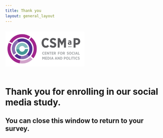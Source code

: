 ```yaml
---
title: Thank you
layout: general_layout
---
```

<div><a class="site-title" rel="author"><img src="images/csmap_logo_sq.png" style="max-width:50%; padding-top:10px;"></a></div>
<div>
<h1 style="clear:both; padding-top:20px;">Thank you for enrolling in our social media study.</h1> 
<h2>You can close this window to return to your survey.</h2>
</div>

